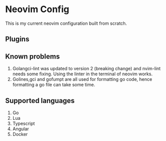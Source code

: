 # Neovim Config

This is my current neovim configuration built from scratch.

## Plugins

## Known problems

1. Golangci-lint was updated to version 2 (breaking change) and nvim-lint needs some fixing. Using the linter in the terminal of neovim works.
2. Golines,gci and gofumpt are all used for formatting go code, hence formatting a go file can take some time.

## Supported languages

1. Go
2. Lua
3. Typescript
4. Angular
5. Docker
